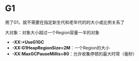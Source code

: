 # G1

用了G1，就不需要在指定新生代和老年代的的大小或比例关系了

大对象：对象大小超过一个Region容量一半的对象

* **-XX:+UseG1GC**
* **-XX:G1HeapRegionSize=2M**：一个Region的大小
* **-XX:MaxGCPauseMillis=80**：允许收集停顿的最大时常（毫秒）

